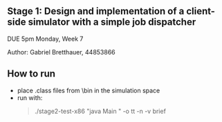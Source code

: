 ## Stage 1: Design and implementation of a client-side simulator with a simple job dispatcher

DUE 5pm Monday, Week 7

Author: Gabriel Bretthauer, 44853866

## How to run

- place .class files from \bin in the simulation space
- run with:
  > ./stage2-test-x86 "java Main " -o tt -n -v brief
